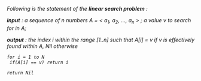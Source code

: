 <i>Following is the statement of the <b>linear search problem</b> :
<p>
<b>input</b> : a sequence of n numbers A = < a<sub>1</sub>, a<sub>2</sub>, ..., a<sub>n</sub> > ; a value v to search for in A;  </br>
<p>
<b>output</b> :  the index i within the range [1..n] such that A[i] = v if v is effectively found within A, Nil otherwise

  
    for i = 1 to N
     if(A[i] == v) return i
    
    return Nil
